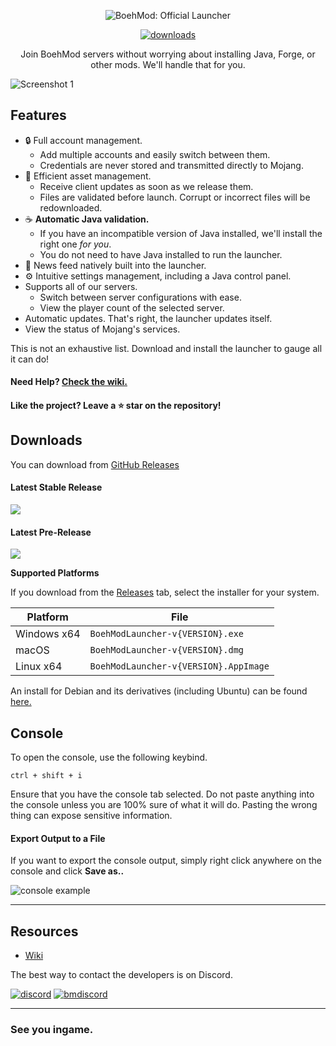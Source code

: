 <p align="center"><img src="https://www.boehmod.com/img/loading/launcher-logo.png" alt="BoehMod: Official Launcher"></p>

[<p align="center"><img src="https://img.shields.io/github/downloads/BoehMod/LauncherRelease/total.svg?style=for-the-badge" alt="downloads">](https://github.com/dscalzi/ElectronLauncher/releases)</p>

<p align="center">Join BoehMod servers without worrying about installing Java, Forge, or other mods. We'll handle that for you.</p>

![Screenshot 1](https://www.boehmod.com/img/launcher.png)

## Features

* 🔒 Full account management.
  * Add multiple accounts and easily switch between them.
  * Credentials are never stored and transmitted directly to Mojang.
* 📂 Efficient asset management.
  * Receive client updates as soon as we release them.
  * Files are validated before launch. Corrupt or incorrect files will be redownloaded.
* ☕ **Automatic Java validation.**
  * If you have an incompatible version of Java installed, we'll install the right one *for you*.
  * You do not need to have Java installed to run the launcher.
* 📰 News feed natively built into the launcher.
* ⚙️ Intuitive settings management, including a Java control panel.
* Supports all of our servers.
  * Switch between server configurations with ease.
  * View the player count of the selected server.
* Automatic updates. That's right, the launcher updates itself.
*  View the status of Mojang's services.

This is not an exhaustive list. Download and install the launcher to gauge all it can do!

#### Need Help? [Check the wiki.][wiki]

#### Like the project? Leave a ⭐ star on the repository!

## Downloads

You can download from [GitHub Releases](https://github.com/BoehMod/LauncherRelease/releases)

#### Latest Stable Release

[![](https://img.shields.io/github/v/release/BoehMod/LauncherRelease.svg?style=flat-square)](https://github.com/BoehMod/LauncherRelease/releases/latest)

#### Latest Pre-Release
[![](https://img.shields.io/github/v/release/BoehMod/LauncherRelease.svg?include_prereleases&style=flat-square)](https://github.com/BoehMod/LauncherRelease/releases)

**Supported Platforms**

If you download from the [Releases](https://github.com/BoehMod/LauncherRelease/releases) tab, select the installer for your system.

| Platform | File |
| -------- | ---- |
| Windows x64 | `BoehModLauncher-v{VERSION}.exe` |
| macOS | `BoehModLauncher-v{VERSION}.dmg` |
| Linux x64 | `BoehModLauncher-v{VERSION}.AppImage` |

An install for Debian and its derivatives (including Ubuntu) can be found [here.](https://raw.githubusercontent.com/boehmod/LauncherRelease/master/install-launcher.sh)

## Console

To open the console, use the following keybind.

```console
ctrl + shift + i
```

Ensure that you have the console tab selected. Do not paste anything into the console unless you are 100% sure of what it will do. Pasting the wrong thing can expose sensitive information.

#### Export Output to a File

If you want to export the console output, simply right click anywhere on the console and click **Save as..**

![console example](https://i.imgur.com/HazXrgT.png)

---

## Resources

* [Wiki][wiki]

The best way to contact the developers is on Discord.

[![discord](https://discordapp.com/api/guilds/211524927831015424/embed.png?style=banner3)][discord]
[![bmdiscord](https://discordapp.com/api/guilds/216872048671064066/embed.png?style=banner3)][bmdiscord]

---

### See you ingame.

[discord]: https://discord.gg/zNWUXdt 'Discord'
[bmdiscord]: https://discord.gg/BoehMod 'BoehMod Discord'
[wiki]: https://github.com/dscalzi/ElectronLauncher/wiki 'wiki'

